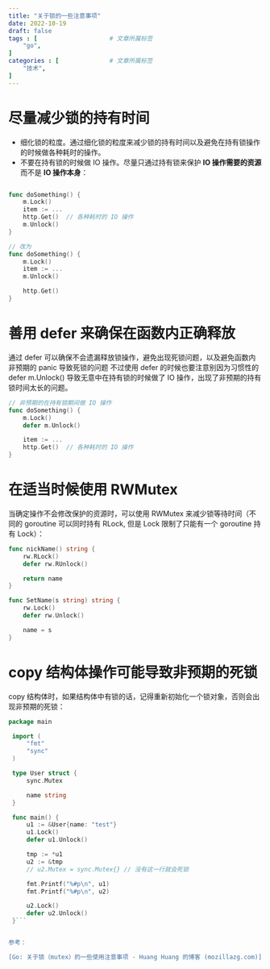 ```yaml
---
title: "关于锁的一些注意事项"
date: 2022-10-19
draft: false
tags : [                    # 文章所属标签
    "go",
]
categories : [              # 文章所属标签
    "技术",
]
---
```


# 尽量减少锁的持有时间
-   细化锁的粒度。通过细化锁的粒度来减少锁的持有时间以及避免在持有锁操作的时候做各种耗时的操作。
-   不要在持有锁的时候做 IO 操作。尽量只通过持有锁来保护 **IO 操作需要的资源**而不是 **IO 操作本身**：

```go

func doSomething() {
    m.Lock()
    item := ...
    http.Get()  // 各种耗时的 IO 操作
    m.Unlock()
}

// 改为
func doSomething() {
    m.Lock()
    item := ...
    m.Unlock()

    http.Get()
}
```


# 善用 defer 来确保在函数内正确释放
通过 defer 可以确保不会遗漏释放锁操作，避免出现死锁问题，以及避免函数内非预期的 panic 导致死锁的问题
不过使用 defer 的时候也要注意别因为习惯性的 defer m.Unlock() 导致无意中在持有锁的时候做了 IO 操作，出现了非预期的持有锁时间太长的问题。
```go
// 非预期的在持有锁期间做 IO 操作
func doSomething() {
    m.Lock()
    defer m.Unlock()

    item := ...
    http.Get()  // 各种耗时的 IO 操作
}
```

# 在适当时候使用 RWMutex
当确定操作不会修改保护的资源时，可以使用 RWMutex 来减少锁等待时间（不同的 goroutine 可以同时持有 RLock, 但是 Lock 限制了只能有一个 goroutine 持有 Lock）：
```go
func nickName() string {
    rw.RLock()
    defer rw.RUnlock()

    return name
}

func SetName(s string) string {
    rw.Lock()
    defer rw.Unlock()

    name = s
}
```

# copy 结构体操作可能导致非预期的死锁
copy 结构体时，如果结构体中有锁的话，记得重新初始化一个锁对象，否则会出现非预期的死锁：
```go
package main

 import (
     "fmt"
     "sync"
 )

 type User struct {
     sync.Mutex

     name string
 }

 func main() {
     u1 := &User{name: "test"}
     u1.Lock()
     defer u1.Unlock()

     tmp := *u1
     u2 := &tmp
     // u2.Mutex = sync.Mutex{} // 没有这一行就会死锁

     fmt.Printf("%#p\n", u1)
     fmt.Printf("%#p\n", u2)

     u2.Lock()
     defer u2.Unlock()
 }```


参考：

[Go: 关于锁（mutex）的一些使用注意事项 - Huang Huang 的博客 (mozillazg.com)](https://mozillazg.com/2019/04/notes-about-go-lock-mutex.html)